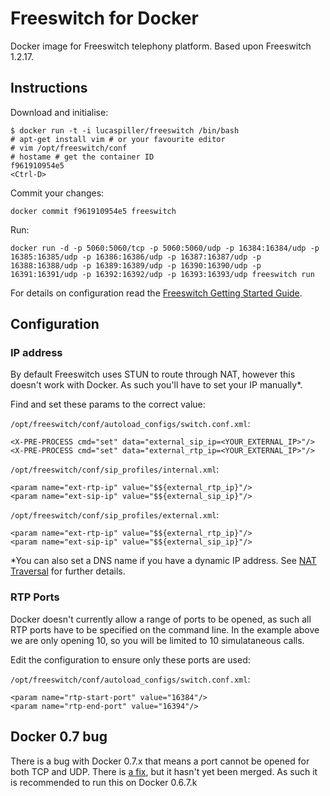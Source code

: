 # Freeswitch for Docker

Docker image for Freeswitch telephony platform. Based upon Freeswitch 1.2.17.

## Instructions

Download and initialise:

```
$ docker run -t -i lucaspiller/freeswitch /bin/bash
# apt-get install vim # or your favourite editor
# vim /opt/freeswitch/conf
# hostame # get the container ID
f961910954e5
<Ctrl-D>
```

Commit your changes:

```
docker commit f961910954e5 freeswitch
```

Run:

```
docker run -d -p 5060:5060/tcp -p 5060:5060/udp -p 16384:16384/udp -p 16385:16385/udp -p 16386:16386/udp -p 16387:16387/udp -p 16388:16388/udp -p 16389:16389/udp -p 16390:16390/udp -p 16391:16391/udp -p 16392:16392/udp -p 16393:16393/udp freeswitch run
```

For details on configuration read the [Freeswitch Getting Started Guide](http://wiki.freeswitch.org/wiki/Getting_Started_Guide).

## Configuration

### IP address

By default Freeswitch uses STUN to route through NAT, however this doesn't work with Docker. As such you'll have to set your IP manually*.

Find and set these params to the correct value:

`/opt/freeswitch/conf/autoload_configs/switch.conf.xml`:

```
<X-PRE-PROCESS cmd="set" data="external_sip_ip=<YOUR_EXTERNAL_IP>"/>
<X-PRE-PROCESS cmd="set" data="external_rtp_ip=<YOUR_EXTERNAL_IP>"/>
```

`/opt/freeswitch/conf/sip_profiles/internal.xml`:

```
<param name="ext-rtp-ip" value="$${external_rtp_ip}"/>
<param name="ext-sip-ip" value="$${external_sip_ip}"/>
```

`/opt/freeswitch/conf/sip_profiles/external.xml`:

```
<param name="ext-rtp-ip" value="$${external_rtp_ip}"/>
<param name="ext-sip-ip" value="$${external_sip_ip}"/>
```

*You can also set a DNS name if you have a dynamic IP address. See [NAT Traversal](http://wiki.freeswitch.org/wiki/NAT_Traversal) for further details.

### RTP Ports

Docker doesn't currently allow a range of ports to be opened, as such all RTP ports have to be specified on the command line. In the example above we are only opening 10, so you will be limited to 10 simulataneous calls.

Edit the configuration to ensure only these ports are used:

`/opt/freeswitch/conf/autoload_configs/switch.conf.xml`:

```
<param name="rtp-start-port" value="16384"/>
<param name="rtp-end-port" value="16394"/>
```

## Docker 0.7 bug

There is a bug with Docker 0.7.x that means a port cannot be opened for both TCP and UDP. There is [a fix](https://github.com/docker/docker/pull/3435), but it hasn't yet been merged. As such it is recommended to run this on Docker 0.6.7.k
